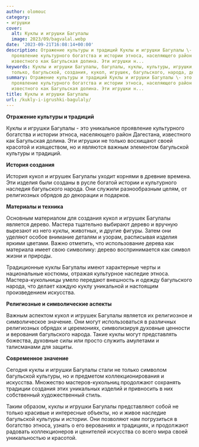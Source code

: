 ```yaml
---
author: olomouc
category:
- игрушки
cover:
  alt: Куклы и игрушки Багулалы
  image: 2023/09/bagvalal.webp
date: '2023-09-21T16:08:14+00:00'
description: Отражение культуры и традиций Куклы и игрушки Багулалы \- это уникальное
  проявление культурного богатства и истории этноса, населяющего район Дагестана,
  известного как Багульская долина. Эти игрушки н...
keywords: Куклы и игрушки Багулалы, багулалы, куклы, культуры, игрушки, истории, этноса,
  только, багульской, создания, кукол, игрушек, багульского, народа, дерево, искусства
summary: Отражение культуры и традиций Куклы и игрушки Багулалы \- это уникальное
  проявление культурного богатства и истории этноса, населяющего район Дагестана,
  известного как Багульская долина. Эти игрушки н...
title: Куклы и игрушки Багулалы
url: /kukly-i-igrushki-bagulaly/
---
```


**Отражение культуры и традиций**

Куклы и игрушки Багулалы \- это уникальное проявление культурного богатства и истории этноса, населяющего район Дагестана, известного как Багульская долина. Эти игрушки не только восхищают своей красотой и изяществом, но и являются важным элементом багульской культуры и традиций.

**История создания**

История кукол и игрушек Багулалы уходит корнями в древние времена. Эти изделия были созданы в русле богатой истории и культурного наследия багульского народа. Они служили разнообразным целям, от религиозных обрядов до декорации и подарков.

**Материалы и техника**

Основным материалом для создания кукол и игрушек Багулалы является дерево. Мастера тщательно выбирают дерево и вручную вырезают из него куклы, животных, и другие фигуры. Затем они уделяют особое внимание деталям и узорам, расписывая изделия яркими цветами. Важно отметить, что использование дерева как материала имеет свою символику: дерево воспринимается как символ жизни и природы.

Традиционные куклы Багулалы имеют характерные черты и национальные костюмы, отражая культурное наследие этноса. Мастера-кукольницы умело передают внешность и одежду багульского народа, что делает каждую куклу уникальной и настоящим произведением искусства.

**Религиозные и символические аспекты**

Важным аспектом кукол и игрушек Багулалы является их религиозное и символическое значение. Они могут использоваться в различных религиозных обрядах и церемониях, символизируя духовные ценности и верования багульского народа. Такие куклы могут представлять божества, духовные силы или просто служить амулетами и талисманами для защиты.

**Современное значение**

Сегодня куклы и игрушки Багулалы стали не только символом багульской культуры, но и предметом коллекционирования и искусства. Множество мастеров-кукольниц продолжают сохранять традиции создания этих уникальных изделий и привносить в них собственный художественный стиль.

Таким образом, куклы и игрушки Багулалы представляют собой не только красивые и интересные объекты, но и живое наследие багульской культуры и истории. Они позволяют нам погрузиться в богатство этноса, узнать о его верованиях и традициях, и продолжают радовать коллекционеров и ценителей искусства со всего мира своей уникальностью и красотой.